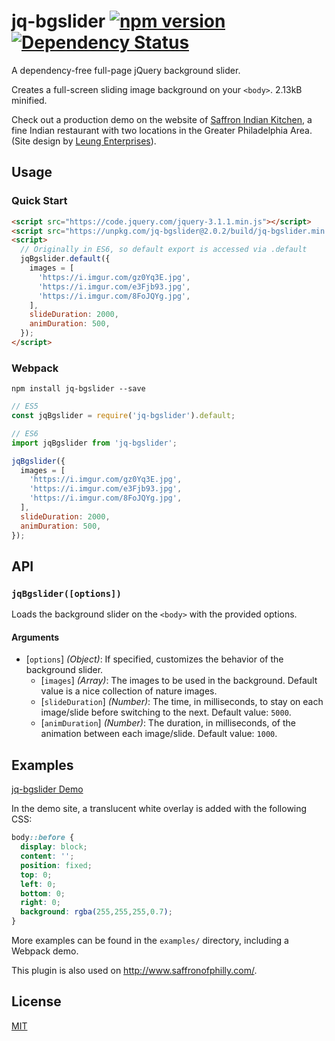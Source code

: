 # jq-bgslider [![npm version](https://badge.fury.io/js/jq-bgslider.svg)](https://www.npmjs.com/package/jq-bgslider) [![Dependency Status](https://david-dm.org/nathanhleung/jq-bgslider.svg)](https://david-dm.org/nathanhleung/jq-bgslider)
A dependency-free full-page jQuery background slider.

Creates a full-screen sliding image background on your `<body>`. 2.13kB minified.

Check out a production demo on the website of [Saffron Indian Kitchen](http://www.saffronofphilly.com/), a fine Indian restaurant with two locations in the Greater Philadelphia Area. (Site design by [Leung Enterprises](https://www.leungenterprises.com/)).

## Usage

### Quick Start

```html
<script src="https://code.jquery.com/jquery-3.1.1.min.js"></script>
<script src="https://unpkg.com/jq-bgslider@2.0.2/build/jq-bgslider.min.js"></script>
<script>
  // Originally in ES6, so default export is accessed via .default
  jqBgslider.default({
    images = [
      'https://i.imgur.com/gz0Yq3E.jpg',
      'https://i.imgur.com/e3Fjb93.jpg',
      'https://i.imgur.com/8FoJQYg.jpg',
    ],
    slideDuration: 2000,
    animDuration: 500,
  });
</script>
```

### Webpack
`npm install jq-bgslider --save`

```js
// ES5
const jqBgslider = require('jq-bgslider').default;

// ES6
import jqBgslider from 'jq-bgslider';

jqBgslider({
  images = [
    'https://i.imgur.com/gz0Yq3E.jpg',
    'https://i.imgur.com/e3Fjb93.jpg',
    'https://i.imgur.com/8FoJQYg.jpg',
  ],
  slideDuration: 2000,
  animDuration: 500,
});
```

## API

### `jqBgslider([options])`
Loads the background slider on the `<body>` with the provided options.

#### Arguments
* [`options`] _(Object)_: If specified, customizes the behavior of the background slider.
  * [`images`] _(Array)_: The images to be used in the background. Default value is a nice collection of nature images.
  * [`slideDuration`] _(Number)_: The time, in milliseconds, to stay on each image/slide before switching to the next. Default value: `5000`.
  * [`animDuration`] _(Number)_: The duration, in milliseconds, of the animation between each image/slide. Default value: `1000`.

## Examples
[jq-bgslider Demo](https://xyz.nathanhleung.com/jq-bgslider/)

In the demo site, a translucent white overlay is added with the following CSS:

```css
body::before {
  display: block;
  content: '';
  position: fixed;
  top: 0;
  left: 0;
  bottom: 0;
  right: 0;
  background: rgba(255,255,255,0.7);
}
```

More examples can be found in the `examples/` directory, including a Webpack demo.

This plugin is also used on http://www.saffronofphilly.com/.

## License
[MIT](https://github.com/nathanhleung/jq-bgslider/blob/master/LICENSE)

